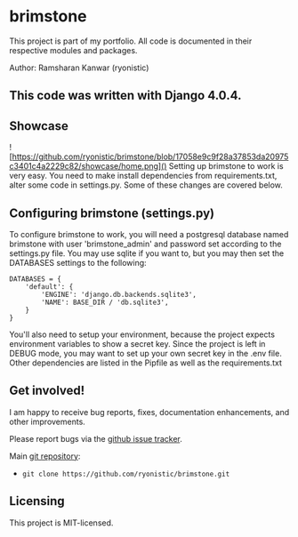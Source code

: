 # brimstone

This project is part of my portfolio. All code is documented in 
their respective modules and packages.

Author: Ramsharan Kanwar (ryonistic)
## **This code was written with Django 4.0.4.**

## Showcase
![https://github.com/ryonistic/brimstone/blob/17058e9c9f28a37853da20975c3401c4a2229c82/showcase/home.png]() 
Setting up brimstone to work is very easy. You need to
make install dependencies from requirements.txt, alter some code 
in settings.py. Some of these changes are covered below.

## Configuring brimstone (settings.py)

To configure brimstone to work, you will need a postgresql database named brimstone with
user 'brimstone_admin' and password set according to the settings.py file. You may use sqlite 
if you want to, but you may then set the DATABASES settings to the following:
```
DATABASES = {
    'default': {
        'ENGINE': 'django.db.backends.sqlite3',
        'NAME': BASE_DIR / 'db.sqlite3',
    }
}
```
You'll also need to setup your environment, because the project expects environment
variables to show a secret key. Since the project is left in DEBUG mode, you may want to set up your own
secret key in the .env file.
Other dependencies are listed in the Pipfile as well as the requirements.txt

## Get involved!

I am happy to receive bug reports, fixes, documentation enhancements,
and other improvements.

Please report bugs via the
[github issue tracker](https://github.com/ryonistic/brimstone/issues).

Main [git repository](https://github.com/ryonistic/brimstone):

* `git clone https://github.com/ryonistic/brimstone.git`

## Licensing

This project is MIT-licensed.
